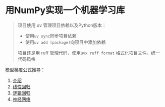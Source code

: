 # 用NumPy实现一个机器学习库

> 项目使用 uv 管理项目依赖以及Python版本：
> - 使用`uv sync`同步项目依赖
> - 使用`uv add [package]`向项目中添加依赖
>
> 项目还是用 ruff 管理代码，使用`uvx ruff format` 格式化项目文件，统一代码风格

模型梯度公式推导：
1. [介绍](./docs/介绍.md)
2. [线性回归](./docs/线性回归.md)
3. [逻辑回归](./docs/逻辑回归.md)
4. [神经网络](./docs/神经网络.md)